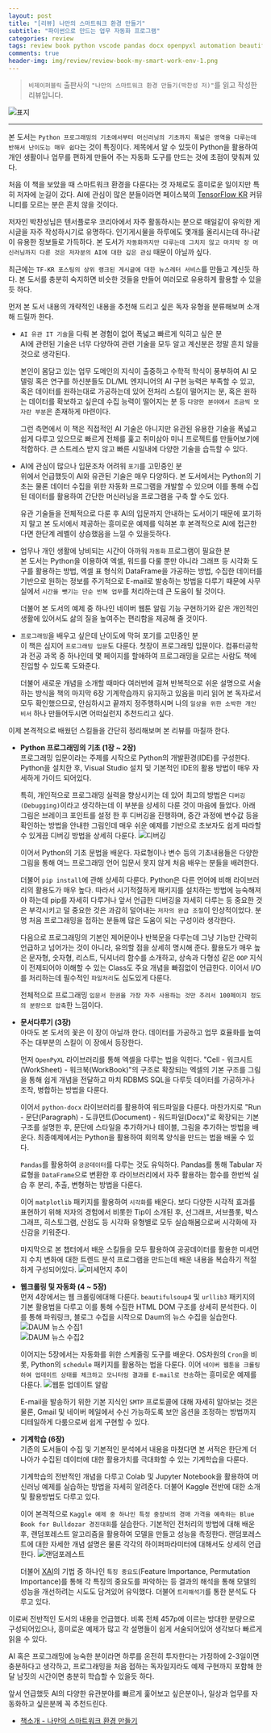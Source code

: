 ```yaml
---  
layout: post  
title: "[리뷰] 나만의 스마트워크 환경 만들기"  
subtitle: "파이썬으로 만드는 업무 자동화 프로그램"  
categories: review  
tags: review book python vscode pandas docx openpyxl automation beautifulsoup machine leraning 자동화
comments: true  
header-img: img/review/review-book-my-smart-work-env-1.png
---  
```

  
> `비제이퍼블릭` 출판사의 `"나만의 스마트워크 환경 만들기(박찬성 저)"`를 읽고 작성한 리뷰입니다.  

![표지](https://telegeam.github.io/assets/img/review/review-book-my-smart-work-env-1.png)  

---
본 도서는 `Python 프로그래밍의 기초에서부터 머신러닝의 기초까지 폭넓은 영역을 다루는데 반해서 난이도는 매우 쉽다`는 것이 특징이다. 제목에서 알 수 있듯이 Python을 활용하여 개인 생활이나 업무를 편하게 만들어 주는 자동화 도구를 만드는 것에 초점이 맞춰져 있다.

처음 이 책을 보았을 때 스마트워크 환경을 다룬다는 것 자체로도 흥미로운 일이지만 특히 저자에 눈길이 갔다. AI에 관심이 많은 분들이라면 페이스북의 [TensorFlow KR](https://www.facebook.com/groups/TensorFlowKR/?ref=nf_target&fref=nf) 커뮤니티를 모르는 분은 흔치 않을 것이다.

저자인 박찬성님은 텐서플로우 코리아에서 자주 활동하시는 분으로 매일같이 유익한 게시글을 자주 작성하시기로 유명하다. 인기게시물을 하루에도 몇개를 올리시는데 하나같이 유용한 정보들로 가득하다. 본 도서가 `자동화까지만 다루는데 그치지 않고 마지막 장 머신러닝까지 다룬 것은 저자분의 AI에 대한 깊은 관심` 때문이 아닐까 싶다.

최근에는 `TF-KR 포스팅의 상위 랭크된 게시글에 대한 뉴스레터 서비스`를 만들고 계신듯 하다. 본 도서를 충분히 숙지하면 비슷한 것들을 만들어 여러모로 유용하게 활용할 수 있을듯 하다.

먼저 본 도서 내용의 개략적인 내용을 추천해 드리고 싶은 독자 유형을 분류해보며 소개해 드릴까 한다.

* `AI 유관 IT 기술`을 다뤄 본 경험이 없어 폭넓고 빠르게 익히고 싶은 분  
  AI에 관련된 기술은 너무 다양하여 관련 기술을 모두 알고 계신분은 정말 흔치 않을 것으로 생각된다. 
  
  본인이 몸담고 있는 업무 도메인의 지식이 출중하고 수학적 학식이 풍부하여 AI 모델링 혹은 연구를 하신분들도 DL/ML 엔지니어의 AI 구현 능력은 부족할 수 있고, 혹은 데이터를 원하는대로 가공하는데 있어 전처리 스킬이 떨어지는 분, 혹은 원하는 데이터를 확보하고 싶은데 수집 능력이 떨어지는 분 등 `다양한 분야에서 조금씩 모자란 부분`은 존재하게 마련이다.
  
  그런 측면에서 이 책은 직접적인 AI 기술은 아니지만 유관된 유용한 기술을 폭넓고 쉽게 다루고 있으므로 빠르게 전체를 훑고 취미삼아 미니 프로젝트를 만들어보기에 적합하다. 큰 스트레스 받지 않고 빠른 시일내에 다양한 기술을 습득할 수 있다.

* AI에 관심이 많으나 입문조차 어려워 `포기`를 고민중인 분  
  위에서 언급했듯이 AI와 유관된 기술은 매우 다양하다. 본 도서에서는 Python의 기초는 물론 데이터 수집을 위한 자동화 프로그램을 개발할 수 있으며 이를 통해 수집된 데이터를 활용하여 간단한 머신러닝을 프로그램을 구축 할 수도 있다. 
  
  유관 기술들을 전체적으로 다룬 후 AI의 입문까지 안내하는 도서이기 때문에 포기하지 말고 본 도서에서 제공하는 흥미로운 예제를 익혀본 후 본격적으로 AI에 접근한다면 한단계 레벨이 상승했음을 느낄 수 있을듯하다.
  
* 업무나 개인 생활에 낭비되는 시간이 아까워 `자동화` 프로그램이 필요한 분  
  본 도서는 Python을 이용하여 엑셀, 워드를 다룰 뿐만 아니라 그래프 등 시각화 도구를 활용하는 방법, 엑셀 표 형식의 DataFrame을 가공하는 방법, 수집한 데이터를 기반으로 원하는 정보를 주기적으로 E-mail로 발송하는 방법을 다루기 때문에 사무실에서 `시간을 뺏기는 단순 반복 업무`를 처리하는데 큰 도움이 될 것이다. 

  더불어 본 도서의 예제 중 하나인 네이버 웹툰 알림 기능 구현하기와 같은 개인적인 생활에 있어서도 삶의 질을 높여주는 편리함을 제공해 줄 것이다.

* `프로그래밍`을 배우고 싶은데 난이도에 막혀 포기를 고민중인 분  
  이 책은 심지어 `프로그래밍 입문`도 다룬다. 첫장이 프로그래밍 입문이다. 컴퓨터공학과 전공 과목 중 하나인데 몇 페이지를 할애하여 프로그래밍을 모르는 사람도 책에 진입할 수 있도록 도와준다.

  더불어 새로운 개념을 소개할 때마다 여러번에 걸쳐 반복적으로 쉬운 설명으로 서술하는 방식을 책의 마지막 6장 기계학습까지 유지하고 있음을 미리 읽어 본 독자로서 모두 확인했으므로, 안심하시고 끝까지 정주행하시며 나의 `일상을 위한 소박한 개인 비서` 하나 만들어두시면 어떠실런지 추천드리고 싶다.

이제 본격적으로 배웠던 스킬들을 간단히 정리해보며 본 리뷰를 마칠까 한다.

* __Python 프로그래밍의 기초 (1장 ~ 2장)__  
  프로그래밍 입문이라는 주제를 시작으로 Python의 개발환경(IDE)를 구성한다. Python을 설치한 후, Visual Studio 설치 및 기본적인 IDE의 활용 방법이 매우 자세하게 가이드 되어있다. 
  
  특히, 개인적으로 프로그래밍 실력을 향상시키는 데 있어 최고의 방법은 `디버깅(Debugging)`이라고 생각하는데 이 부분을 상세히 다룬 것이 마음에 들었다. 아래 그림은 브레이크 포인트를 설정 한 후 디버깅을 진행하며, 중간 과정에 변수값 등을 확인하는 방법을 안내한 그림인데 매우 쉬운 예제를 기반으로 초보자도 쉽게 따라할 수 있게끔 디버깅 방법을 상세히 다룬다.
  ![디버깅](https://telegeam.github.io/assets/img/review/review-book-my-smart-work-env-7.png)  

  이어서 Python의 기초 문법을 배운다. 자료형이나 변수 등의 기초내용들은 다양한 그림을 통해 여느 프로그래밍 언어 입문서 못지 않게 처음 배우는 분들을 배려한다. 
  
  더불어 `pip install`에 관해 상세히 다룬다. Python은 다른 언어에 비해 라이브러리의 활용도가 매우 높다. 따라서 시기적절하게 패키지를 설치하는 방법에 능숙해져야 하는데 pip를 자세히 다루거나 앞서 언급한 디버깅을 자세히 다루는 등 중요한 것은 부각시키고 덜 중요한 것은 과감히 덜어내는 `저자의 완급 조절`이 인상적이었다. 분명 처음 프로그래밍을 접하는 분들께 많은 도움이 되는 구성이라 생각한다.

  다음으로 프로그래밍의 기본인 제어문이나 반복문을 다루는데 그냥 기능만 간략히 언급하고 넘어가는 것이 아니라, 유의할 점을 상세히 명시해 준다. 활용도가 매우 높은 문자형, 숫자형, 리스트, 딕셔너리 함수를 소개하고, 상속과 다형성 같은 `OOP` 지식이 전제되어야 이해할 수 있는 Class도 주요 개념을 빠짐없이 언급한다. 이어서 I/O를 처리하는데 필수적인 `파일처리`도 심도있게 다룬다.

  전체적으로 프로그래밍 `입문서 한권을 가장 자주 사용하는 것만 추려서 100페이지 정도의 분량으로 압축`한 느낌이다. 

* __문서다루기 (3장)__  
  아마도 본 도서의 꽃은 이 장이 아닐까 한다. 데이터를 가공하고 업무 효율화를 높여주는 대부분의 스킬이 이 장에서 등장한다.
  
  먼저 `OpenPyXL` 라이브러리를 통해 엑셀을 다루는 법을 익힌다. "Cell - 워크시트(WorkSheet) - 워크북(WorkBook)"의 구조로 확장되는 엑셀의 기본 구조를 그림을 통해 쉽게 개념을 전달하고 마치 RDBMS SQL을 다루듯 데이터를 가공하거나 조작, 병합하는 방법을 다룬다.

  이어서 `python-docx` 라이브러리를 활용하여 워드파일을 다룬다. 마찬가지로 "Run - 문단(Paragraph) - 도큐먼트(Document) - 워드파일(Docx)"로 확장되는 기본 구조를 설명한 후, 문단에 스타일을 추가하거나 테이블, 그림을 추가하는 방법을 배운다. 최종예제에서는 Python을 활용하여 회의록 양식을 만드는 법을 배울 수 있다.

  `Pandas`를 활용하여 `공공데이터`를 다루는 것도 유익하다. Pandas를 통해 Tabular 자료형을 `DataFrame`으로 변환한 후 라이브러리에서 자주 활용하는 함수를 한번씩 실습 후 분리, 추출, 변형하는 방법을 다룬다.

  이어 `matplotlib` 패키지를 활용하여 `시각화`를 배운다. 보다 다양한 시각적 효과를 표현하기 위해 저자의 경험에서 비롯한 Tip이 소개된 후, 선그래프, 서브플롯, 박스그래프, 히스토그램, 산점도 등 시각화 유형별로 모두 실습해봄으로써 시각화에 자신감을 키워준다.

  마지막으로 본 챕터에서 배운 스킬들을 모두 활용하여 공공데이터를 활용한 미세먼지 수치 변화에 대한 트렌드 분석 프로그램을 만드는데 배운 내용을 복습하기 적절하게 구성되어있다.
  ![미세먼지 추이](https://telegeam.github.io/assets/img/review/review-book-my-smart-work-env-6.png)  

* __웹크롤링 및 자동화 (4 ~ 5장)__  
  먼저 4장에서는 웹 크롤링에대해 다룬다. `beautifulsoup4` 및 `urllib3` 패키지의 기본 활용법을 다루고 이를 통해 수집한 HTML DOM 구조를 상세히 분석한다. 이를 통해 파워링크, 블로그 수집을 시작으로 Daum의 뉴스 수집을 실습한다.
  ![DAUM 뉴스 수집1](https://telegeam.github.io/assets/img/review/review-book-my-smart-work-env-5.png)  
  ![DAUM 뉴스 수집2](https://telegeam.github.io/assets/img/review/review-book-my-smart-work-env-4.png)  

  이어지는 5장에서는 자동화를 위한 스케줄링 도구를 배운다. OS차원의 `Cron`을 비롯, Python의 `schedule` 패키지를 활용하는 법을 다룬다. 이어 `네이버 웹툰을 크롤링하여 업데이트 상태를 체크하고 모니터링 결과를 E-mail로 전송`하는 흥미로운 예제를 다룬다. 
  ![웹툰 업데이트 알람](https://telegeam.github.io/assets/img/review/review-book-my-smart-work-env-3.png)  
  
  E-mail을 발송하기 위한 기본 지식인 `SMTP` 프로토콜에 대해 자세히 알아보는 것은 물론, Gmail 및 네이버 메일에서 수신 가능하도록 보안 옵션을 조정하는 방법까지 디테일하게 다룸으로써 쉽게 구현할 수 있다.

* __기계학습 (6장)__  
  기존의 도서들이 수집 및 기본적인 분석에서 내용을 마쳤다면 본 서적은 한단계 더 나아가 수집된 데이터에 대한 활용가치를 극대화할 수 있는 기계학습을 다룬다. 

  기계학습의 전반적인 개념을 다루고 Colab 및 Jupyter Notebook을 활용하여 머신러닝 예제를 실습하는 방법을 자세히 알려준다. 더불어 Kaggle 전반에 대한 소개 및 활용방법도 다루고 있다.

  이어 본격적으로 `Kaggle 예제 중 하나인 특정 중장비의 경매 가격을 예측하는 Blue Book for Bulldozar 경진대회`를 실습한다. 기본적인 전처리의 방법에 대해 배운 후, 랜덤포레스트 알고리즘을 활용하여 모델을 만들고 성능을 측정한다. 랜덤포레스트에 대한 자세한 개념 설명은 물론 각각의 하이퍼파라미터에 대해서도 상세히 언급한다. 
  ![랜덤포레스트](https://telegeam.github.io/assets/img/review/review-book-my-smart-work-env-2.png)  

  더불어 [XAI](https://telegeam.github.io/review/2020/06/09/review-book-xai/)의 기법 중 하나인 `특징 중요도`(Feature Importance, Permutation Importance)를 통해 각 특징의 중요도를 파악하는 등 결과의 해석을 통해 모델의 성능을 개선하려는 시도도 담겨있어 유익했다. 더불어 `트리해석기`를 통한 분석도 다루고 있다.

이로써 전반적인 도서의 내용을 언급했다. 비록 전체 457p에 이르는 방대한 분량으로 구성되어있으나, 흥미로운 예제가 많고 각 설명들이 쉽게 서술되어있어 생각보다 빠르게 읽을 수 있다. 

AI 혹은 프로그래밍에 능숙한 분이라면 하루를 온전히 투자한다는 가정하에 2-3일이면 충분하다고 생각하고, 프로그래밍을 처음 접하는 독자일지라도 예제 구현까지 포함해 한달 남짓의 시간이면 충분히 학습할 수 있을듯 하다.

앞서 언급했듯 AI의 다양한 유관분야를 빠르게 훑어보고 싶은분이나, 일상과 업무를 자동화하고 싶은분께 꼭 추천드린다.

* [책소개 - 나만의 스마트워크 환경 만들기](http://www.yes24.com/Product/Goods/90349631?Acode=101)


